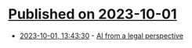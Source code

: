 # [Published on 2023-10-01](index.md)

* [2023-10-01, 13:43:30](https://lobste.rs/s/wkciiw/ai_from_legal_perspective) - [AI from a legal perspective](https://lwn.net/SubscriberLink/945504/ee1f1db87dae56b1/)
